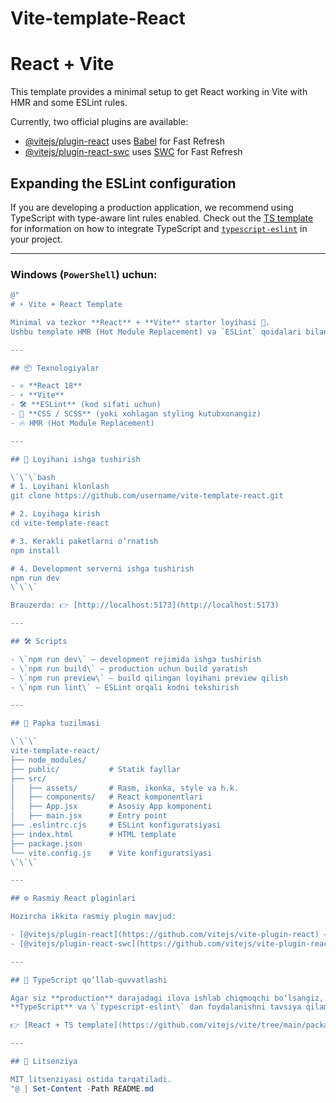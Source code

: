 # Vite-template-React

# React + Vite

This template provides a minimal setup to get React working in Vite with HMR and some ESLint rules.

Currently, two official plugins are available:

- [@vitejs/plugin-react](https://github.com/vitejs/vite-plugin-react/blob/main/packages/plugin-react) uses [Babel](https://babeljs.io/) for Fast Refresh
- [@vitejs/plugin-react-swc](https://github.com/vitejs/vite-plugin-react/blob/main/packages/plugin-react-swc) uses [SWC](https://swc.rs/) for Fast Refresh

## Expanding the ESLint configuration

If you are developing a production application, we recommend using TypeScript with type-aware lint rules enabled. Check out the [TS template](https://github.com/vitejs/vite/tree/main/packages/create-vite/template-react-ts) for information on how to integrate TypeScript and [`typescript-eslint`](https://typescript-eslint.io) in your project.


---

### Windows (`PowerShell`) uchun:
```powershell
@"
# ⚡ Vite + React Template

Minimal va tezkor **React** + **Vite** starter loyihasi 🚀.
Ushbu template HMR (Hot Module Replacement) va `ESLint` qoidalari bilan birga keladi.

---

## 📦 Texnologiyalar

- ⚛️ **React 18**
- ⚡ **Vite**
- 🛠 **ESLint** (kod sifati uchun)
- 🎨 **CSS / SCSS** (yoki xohlagan styling kutubxonangiz)
- 🔥 HMR (Hot Module Replacement)

---

## 🚀 Loyihani ishga tushirish

\`\`\`bash
# 1. Loyihani klonlash
git clone https://github.com/username/vite-template-react.git

# 2. Loyihaga kirish
cd vite-template-react

# 3. Kerakli paketlarni o‘rnatish
npm install

# 4. Development serverni ishga tushirish
npm run dev
\`\`\`

Brauzerda: 👉 [http://localhost:5173](http://localhost:5173)

---

## 🛠 Scripts

- \`npm run dev\` – development rejimida ishga tushirish
- \`npm run build\` – production uchun build yaratish
- \`npm run preview\` – build qilingan loyihani preview qilish
- \`npm run lint\` – ESLint orqali kodni tekshirish

---

## 📂 Papka tuzilmasi

\`\`\`
vite-template-react/
├── node_modules/
├── public/           # Statik fayllar
├── src/
│   ├── assets/       # Rasm, ikonka, style va h.k.
│   ├── components/   # React komponentlari
│   ├── App.jsx       # Asosiy App komponenti
│   ├── main.jsx      # Entry point
├── .eslintrc.cjs     # ESLint konfiguratsiyasi
├── index.html        # HTML template
├── package.json
└── vite.config.js    # Vite konfiguratsiyasi
\`\`\`

---

## ⚙️ Rasmiy React plaginlari

Hozircha ikkita rasmiy plugin mavjud:

- [@vitejs/plugin-react](https://github.com/vitejs/vite-plugin-react) → **Babel** orqali Fast Refresh
- [@vitejs/plugin-react-swc](https://github.com/vitejs/vite-plugin-react-swc) → **SWC** orqali Fast Refresh

---

## 📘 TypeScript qo‘llab-quvvatlashi

Agar siz **production** darajadagi ilova ishlab chiqmoqchi bo‘lsangiz,
**TypeScript** va \`typescript-eslint\` dan foydalanishni tavsiya qilamiz.

👉 [React + TS template](https://github.com/vitejs/vite/tree/main/packages/create-vite/template-react-ts)

---

## 📝 Litsenziya

MIT litsenziyasi ostida tarqatiladi.
"@ | Set-Content -Path README.md
